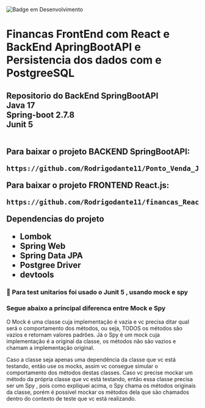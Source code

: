 ![Badge em Desenvolvimento](http://img.shields.io/static/v1?label=STATUS&message=EM%20DESENVOLVIMENTO&color=GREEN&style=for-the-badge)
<h1 aligh="center"> Financas FrontEnd com React e BackEnd ApringBootAPI e Persistencia dos dados com e PostgreeSQL<h2>
<strong>Repositorio do BackEnd SpringBootAPI</strong> </br>
<strong>Java 17 </strong> </br>
<strong>Spring-boot 2.7.8 </strong> </br>
<strong>Junit 5</strong></br></br>
  
Para baixar o projeto BACKEND SpringBootAPI:

```
https://github.com/Rodrigodante11/Ponto_Venda_Java_Web_Spring.git
```

Para baixar o projeto FRONTEND React.js:

```
https://github.com/Rodrigodante11/financas_React_frontEnd.git
```

 Dependencias do projeto
- Lombok
- Spring Web
- Spring Data JPA
- Postgree Driver
- devtools
 

 ### :mag_right: Para test unitarios foi usado o Junit 5 , usando mock e spy 
 ### Segue abaixo a principal diferenca entre Mock e Spy
 
O Mock é uma classe cuja implementação é vazia e vc precisa ditar qual será o comportamento dos métodos, ou seja, TODOS os métodos são vazios e retornam valores padrões. Já o Spy é um mock cuja implementação é a original da classe, os métodos não são vazios e chamam a implementação original.

Caso a classe seja apenas uma dependência da classe que vc está testando, então use os mocks, assim vc consegue simular o comportamento dos métodos destas classes. Caso vc precise mockar um método da própria classe que vc está testando, então essa classe precisa ser um Spy , pois como expliquei acima, o Spy chama os métodos originais da classe, porém é possível mockar os métodos dela que são chamados dentro do contexto de teste que vc está realizando.
